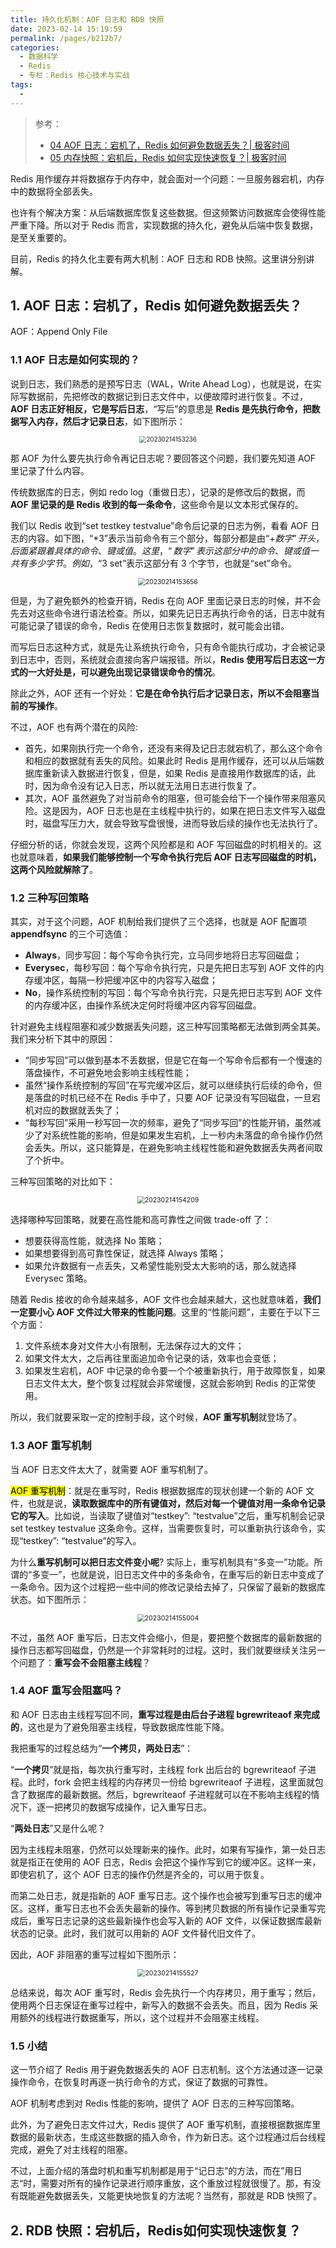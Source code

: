 ```yaml
---
title: 持久化机制：AOF 日志和 RDB 快照
date: 2023-02-14 15:19:59
permalink: /pages/b212b7/
categories:
  - 数据科学
  - Redis
  - 专栏：Redis 核心技术与实战
tags:
  - 
---
```


> 参考：
>
> + [04 AOF 日志：宕机了，Redis 如何避免数据丢失？| 极客时间](https://time.geekbang.org/column/article/271754)
> + [05 内存快照：宕机后，Redis 如何实现快速恢复？| 极客时间](https://time.geekbang.org/column/intro/100056701?tab=catalog)

Redis 用作缓存并将数据存于内存中，就会面对一个问题：一旦服务器宕机，内存中的数据将全部丢失。

也许有个解决方案：从后端数据库恢复这些数据。但这频繁访问数据库会使得性能严重下降。所以对于 Redis 而言，实现数据的持久化，避免从后端中恢复数据，是至关重要的。

目前，Redis 的持久化主要有两大机制：AOF 日志和 RDB 快照。这里讲分别讲解。

## 1. AOF 日志：宕机了，Redis 如何避免数据丢失？

AOF：Append Only File

### 1.1 AOF 日志是如何实现的？

说到日志，我们熟悉的是预写日志（WAL，Write Ahead Log），也就是说，在实际写数据前，先把修改的数据记到日志文件中，以便故障时进行恢复。不过，**AOF 日志正好相反，它是写后日志**，“写后”的意思是 **Redis 是先执行命令，把数据写入内存，然后才记录日志**，如下图所示：

<center><img src="https://notebook-img-1304596351.cos.ap-beijing.myqcloud.com/img/20230214153236.png" alt="20230214153236" style="zoom:70%;" /></center>

那 AOF 为什么要先执行命令再记日志呢？要回答这个问题，我们要先知道 AOF 里记录了什么内容。

传统数据库的日志，例如 redo log（重做日志），记录的是修改后的数据，而 **AOF 里记录的是 Redis 收到的每一条命令**，这些命令是以文本形式保存的。

我们以 Redis 收到“set testkey testvalue”命令后记录的日志为例，看看 AOF 日志的内容。如下图，“*3”表示当前命令有三个部分，每部分都是由“$+数字”开头，后面紧跟着具体的命令、键或值。这里，“数字”表示这部分中的命令、键或值一共有多少字节。例如，“$3 set”表示这部分有 3 个字节，也就是“set”命令。

<center><img src="https://notebook-img-1304596351.cos.ap-beijing.myqcloud.com/img/20230214153656.png" alt="20230214153656" style="zoom:73%;" /></center>

但是，为了避免额外的检查开销，Redis 在向 AOF 里面记录日志的时候，并不会先去对这些命令进行语法检查。所以，如果先记日志再执行命令的话，日志中就有可能记录了错误的命令，Redis 在使用日志恢复数据时，就可能会出错。

而写后日志这种方式，就是先让系统执行命令，只有命令能执行成功，才会被记录到日志中，否则，系统就会直接向客户端报错。所以，**Redis 使用写后日志这一方式的一大好处是，可以避免出现记录错误命令的情况**。

除此之外，AOF 还有一个好处：**它是在命令执行后才记录日志，所以不会阻塞当前的写操作**。

不过，AOF 也有两个潜在的风险:

+ 首先，如果刚执行完一个命令，还没有来得及记日志就宕机了，那么这个命令和相应的数据就有丢失的风险。如果此时 Redis 是用作缓存，还可以从后端数据库重新读入数据进行恢复，但是，如果 Redis 是直接用作数据库的话，此时，因为命令没有记入日志，所以就无法用日志进行恢复了。
+ 其次，AOF 虽然避免了对当前命令的阻塞，但可能会给下一个操作带来阻塞风险。这是因为，AOF 日志也是在主线程中执行的，如果在把日志文件写入磁盘时，磁盘写压力大，就会导致写盘很慢，进而导致后续的操作也无法执行了。

仔细分析的话，你就会发现，这两个风险都是和 AOF 写回磁盘的时机相关的。这也就意味着，**如果我们能够控制一个写命令执行完后 AOF 日志写回磁盘的时机，这两个风险就解除了**。

### 1.2 三种写回策略

其实，对于这个问题，AOF 机制给我们提供了三个选择，也就是 AOF 配置项 **appendfsync** 的三个可选值：

+ **Always**，同步写回：每个写命令执行完，立马同步地将日志写回磁盘；
+ **Everysec**，每秒写回：每个写命令执行完，只是先把日志写到 AOF 文件的内存缓冲区，每隔一秒把缓冲区中的内容写入磁盘；
+ **No**，操作系统控制的写回：每个写命令执行完，只是先把日志写到 AOF 文件的内存缓冲区，由操作系统决定何时将缓冲区内容写回磁盘。

针对避免主线程阻塞和减少数据丢失问题，这三种写回策略都无法做到两全其美。我们来分析下其中的原因：

+ “同步写回”可以做到基本不丢数据，但是它在每一个写命令后都有一个慢速的落盘操作，不可避免地会影响主线程性能；
+ 虽然“操作系统控制的写回”在写完缓冲区后，就可以继续执行后续的命令，但是落盘的时机已经不在 Redis 手中了，只要 AOF 记录没有写回磁盘，一旦宕机对应的数据就丢失了；
+ “每秒写回”采用一秒写回一次的频率，避免了“同步写回”的性能开销，虽然减少了对系统性能的影响，但是如果发生宕机，上一秒内未落盘的命令操作仍然会丢失。所以，这只能算是，在避免影响主线程性能和避免数据丢失两者间取了个折中。

三种写回策略的对比如下：

<center><img src="https://notebook-img-1304596351.cos.ap-beijing.myqcloud.com/img/20230214154209.png" alt="20230214154209" style="zoom:75%;" /></center>

选择哪种写回策略，就要在高性能和高可靠性之间做 trade-off 了：

+ 想要获得高性能，就选择 No 策略；
+ 如果想要得到高可靠性保证，就选择 Always 策略；
+ 如果允许数据有一点丢失，又希望性能别受太大影响的话，那么就选择 Everysec 策略。

随着 Redis 接收的命令越来越多，AOF 文件也会越来越大，这也就意味着，**我们一定要小心 AOF 文件过大带来的性能问题**。这里的“性能问题”，主要在于以下三个方面：

1. 文件系统本身对文件大小有限制，无法保存过大的文件；
2. 如果文件太大，之后再往里面追加命令记录的话，效率也会变低；
3. 如果发生宕机，AOF 中记录的命令要一个个被重新执行，用于故障恢复，如果日志文件太大，整个恢复过程就会非常缓慢，这就会影响到 Redis 的正常使用。

所以，我们就要采取一定的控制手段，这个时候，**AOF 重写机制**就登场了。

### 1.3 AOF 重写机制

当 AOF 日志文件太大了，就需要 AOF 重写机制了。

<mark>AOF 重写机制</mark>：就是在重写时，Redis 根据数据库的现状创建一个新的 AOF 文件，也就是说，**读取数据库中的所有键值对，然后对每一个键值对用一条命令记录它的写入**。比如说，当读取了键值对“testkey”: “testvalue”之后，重写机制会记录 set testkey testvalue 这条命令。这样，当需要恢复时，可以重新执行该命令，实现“testkey”: “testvalue”的写入。

为什么**重写机制可以把日志文件变小呢**? 实际上，重写机制具有“多变一”功能。所谓的“多变一”，也就是说，旧日志文件中的多条命令，在重写后的新日志中变成了一条命令。因为这个过程把一些中间的修改记录给去掉了，只保留了最新的数据库状态。如下图所示：

<center><img src="https://notebook-img-1304596351.cos.ap-beijing.myqcloud.com/img/20230214155004.png" alt="20230214155004" style="zoom:75%;" /></center>

不过，虽然 AOF 重写后，日志文件会缩小，但是，要把整个数据库的最新数据的操作日志都写回磁盘，仍然是一个非常耗时的过程。这时，我们就要继续关注另一个问题了：**重写会不会阻塞主线程**？

### 1.4 AOF 重写会阻塞吗？

和 AOF 日志由主线程写回不同，**重写过程是由后台子进程 bgrewriteaof 来完成的**，这也是为了避免阻塞主线程，导致数据库性能下降。

我把重写的过程总结为“**一个拷贝，两处日志**”：

“**一个拷贝**”就是指，每次执行重写时，主线程 fork 出后台的 bgrewriteaof 子进程。此时，fork 会把主线程的内存拷贝一份给 bgrewriteaof 子进程，这里面就包含了数据库的最新数据。然后，bgrewriteaof 子进程就可以在不影响主线程的情况下，逐一把拷贝的数据写成操作，记入重写日志。

“**两处日志**”又是什么呢？

因为主线程未阻塞，仍然可以处理新来的操作。此时，如果有写操作，第一处日志就是指正在使用的 AOF 日志，Redis 会把这个操作写到它的缓冲区。这样一来，即使宕机了，这个 AOF 日志的操作仍然是齐全的，可以用于恢复。

而第二处日志，就是指新的 AOF 重写日志。这个操作也会被写到重写日志的缓冲区。这样，重写日志也不会丢失最新的操作。等到拷贝数据的所有操作记录重写完成后，重写日志记录的这些最新操作也会写入新的 AOF 文件，以保证数据库最新状态的记录。此时，我们就可以用新的 AOF 文件替代旧文件了。

因此，AOF 非阻塞的重写过程如下图所示：

<center><img src="https://notebook-img-1304596351.cos.ap-beijing.myqcloud.com/img/20230214155527.png" alt="20230214155527" style="zoom:75%;" /></center>

总结来说，每次 AOF 重写时，Redis 会先执行一个内存拷贝，用于重写；然后，使用两个日志保证在重写过程中，新写入的数据不会丢失。而且，因为 Redis 采用额外的线程进行数据重写，所以，这个过程并不会阻塞主线程。

### 1.5 小结

这一节介绍了 Redis 用于避免数据丢失的 AOF 日志机制。这个方法通过逐一记录操作命令，在恢复时再逐一执行命令的方式，保证了数据的可靠性。

AOF 机制考虑到对 Redis 性能的影响，提供了 AOF 日志的三种写回策略。

此外，为了避免日志文件过大，Redis 提供了 AOF 重写机制，直接根据数据库里数据的最新状态，生成这些数据的插入命令，作为新日志。这个过程通过后台线程完成，避免了对主线程的阻塞。

不过，上面介绍的落盘时机和重写机制都是用于“记日志”的方法，而在”用日志“时，需要对所有的操作记录进行顺序重放，这个重放过程就很慢了。那，有没有既能避免数据丢失，又能更快地恢复的方法呢？当然有，那就是 RDB 快照了。

## 2. RDB 快照：宕机后，Redis如何实现快速恢复？
